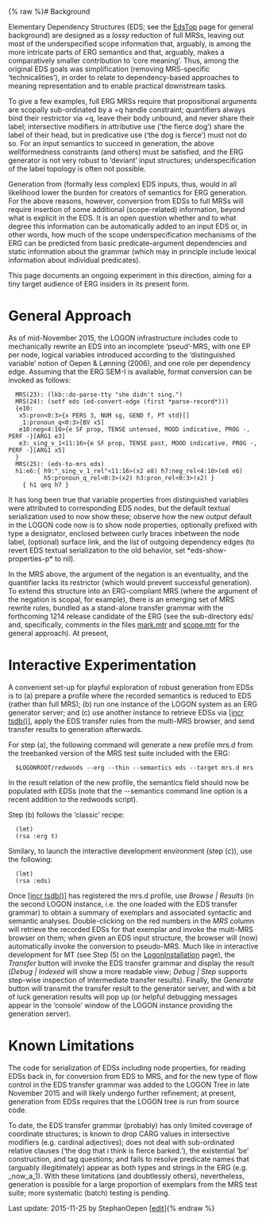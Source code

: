 {% raw %}# Background

Elementary Dependency Structures (EDS; see the [EdsTop](https://blog.inductorsoftware.com/docsproto/tools/EdsTop) page for
general background) are designed as a *lossy* reduction of full MRSs,
leaving out most of the underspecified scope information that, arguably,
is among the more intricate parts of ERG semantics and that, arguably,
makes a comparatively smaller contribution to ‘core meaning’. Thus,
among the original EDS goals was simplification (removing MRS-specific
‘technicalities’), in order to relate to dependency-based approaches to
meaning representation and to enable practical downstream tasks.

To give a few examples, full ERG MRSs require that propositional
arguments are scopally sub-ordinated by a =q handle constraint;
quantifiers always bind their restrictor via =q, leave their body
unbound, and never share their label; intersective modifiers in
attributive use (‘the fierce dog’) share the label of their head, but in
predicative use (‘the dog is fierce’) must not do so. For an input
semantics to succeed in generation, the above wellformedness constraints
(and others) must be satisfied, and the ERG generator is not very robust
to ‘deviant’ input structures; underspecification of the label topology
is often not possible.

Generation from (formally less complex) EDS inputs, thus, would in all
likelihood lower the burden for creators of semantics for ERG
generation. For the above reasons, however, conversion from EDSs to full
MRSs will require insertion of some additional (scope-related)
information, beyond what is explicit in the EDS. It is an open question
whether and to what degree this information can be automatically added
to an input EDS or, in other words, how much of the scope
underspecification mechanisms of the ERG can be predicted from basic
predicate–argument dependencies and static information about the grammar
(which may in principle include lexical information about individual
predicates).

This page documents an ongoing experiment in this direction, aiming for
a tiny target audience of ERG insiders in its present form.

# General Approach

As of mid-November 2015, the LOGON infrastructure includes code to
mechanically rewrite an EDS into an incomplete ‘pseud’-MRS, with one EP
per node, logical variables introduced according to the ‘distinguished
variable’ notion of Oepen & Lønning (2006), and one role per dependency
edge. Assuming that the ERG SEM-I is available, format conversion can be
invoked as follows:

      MRS(23): (lkb::do-parse-tty "she didn't sing.")
      MRS(24): (setf eds (ed-convert-edge (first *parse-record*)))
      {e10:
       x5:pron<0:3>{x PERS 3, NUM sg, GEND f, PT std}[]
       _1:pronoun_q<0:3>[BV x5]
       e10:neg<4:10>{e SF prop, TENSE untensed, MOOD indicative, PROG -, PERF -}[ARG1 e3]
       e3:_sing_v_1<11:16>{e SF prop, TENSE past, MOOD indicative, PROG -, PERF -}[ARG1 x5]
      }
      MRS(25): (eds-to-mrs eds)
      h1:e6:{ h9:"_sing_v_1_rel"<11:16>(x2 e8) h7:neg_rel<4:10>(e8 e6) 
              h5:pronoun_q_rel<0:3>(x2) h3:pron_rel<0:3>(x2) }
        { h1 qeq h7 }

It has long been true that variable properties from distinguished
variables were attributed to corresponding EDS nodes, but the default
textual serialization used to now show these; observe how the new output
default in the LOGON code now is to show node properties, optionally
prefixed with type a designator, enclosed between curly braces inbetween
the node label, (optional) surface link, and the list of outgoing
dependency edges (to revert EDS textual serialization to the old
behavior, set \*eds-show-properties-p\* to nil).

In the MRS above, the argument of the negation is an eventuality, and
the quantifier lacks its restrictor (which would prevent successful
generation). To extend this structure into an ERG-compliant MRS (where
the argument of the negation is scopal, for example), there is an
emerging set of MRS rewrite rules, bundled as a stand-alone transfer
grammar with the forthcoming 1214 release candidate of the ERG (see the
sub-directory eds/ and, specifically, comments in the files
[mark.mtr](http://svn.delph-in.net/erg/tags/1214/eds/mark.mtr) and
[scope.mtr](http://svn.delph-in.net/erg/tags/1214/eds/scope.mtr) for the
general approach). At present,

# Interactive Experimentation

A convenient set-up for playful exploration of robust generation from
EDSs is to (a) prepare a profile where the recorded semantics is reduced
to EDS (rather than full MRS); (b) run one instance of the LOGON system
as an ERG generator server; and (c) use another instance to retrieve
EDSs via [\[incr tsdb()\]](http://www.delph-in.net/itsdb), apply the EDS
transfer rules from the multi-MRS browser, and send transfer results to
generation afterwards.

For step (a), the following command will generate a new profile mrs.d
from the treebanked version of the MRS test suite included with the ERG:

      $LOGONROOT/redwoods --erg --thin --semantics eds --target mrs.d mrs

In the result relation of the new profile, the semantics field should
now be populated with EDSs (note that the --semantics command line
option is a recent addition to the redwoods script).

Step (b) follows the ‘classic’ recipe:

      (lmt)
      (rsa :erg t)

Similary, to launch the interactive development environment (step (c)),
use the following:

      (lmt)
      (rsa :eds)

Once [\[incr tsdb()\]](http://www.delph-in.net/itsdb) has registered the
mrs.d profile, use *Browse \| Results* (in the second LOGON instance,
i.e. the one loaded with the EDS transfer grammar) to obtain a summary
of exemplars and associated syntactic and semantic analyses.
Double-clicking on the red numbers in the *MRS* column will retrieve the
recorded EDSs for that exemplar and invoke the multi-MRS browser on
them; when given an EDS input structure, the browser will (now)
automatically invoke the conversion to pseudo-MRS. Much like in
interactive development for MT (see Step (5) on the
[LogonInstallation](https://blog.inductorsoftware.com/docsproto/tools/LogonInstallation) page), the *Transfer* button will
invoke the EDS transfer grammar and display the result (*Debug \|
Indexed* will show a more readable view; *Debug \| Step* supports
step-wise inspection of intermediate transfer results). Finally, the
*Generate* button will transmit the transfer result to the generator
server, and with a bit of luck generation results will pop up (or
helpful debugging messages appear in the ‘console’ window of the LOGON
instance providing the generation server).

# Known Limitations

The code for serialization of EDSs including node properties, for
reading EDSs back in, for conversion from EDS to MRS, and for the new
type of flow control in the EDS transfer grammar was added to the
LOGON Tree in late November 2015 and will likely undergo further
refinement; at present, generation from EDSs requires that the LOGON
tree is run from source code.

To date, the EDS transfer grammar (probably) has only limited coverage
of coordinate structures; is known to drop CARG values in intersective
modifiers (e.g. cardinal adjectives); does not deal with sub-ordinated
relative clauses (‘the dog that i think is fierce barked.’), the
existential ‘be’ construction, and tag questions; and fails to resolve
predicate names that (arguably illegitimately) appear as both types and
strings in the ERG (e.g. \_now\_a\_1). With these limitations (and
doubtlessly others), nevertheless, generation is possible for a large
proportion of exemplars from the MRS test suite; more systematic (batch)
testing is pending.

Last update: 2015-11-25 by StephanOepen [[edit](https://github.com/delph-in/docs/wiki/EdsGeneration/_edit)]{% endraw %}